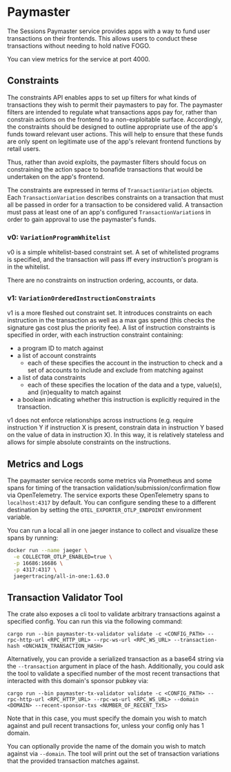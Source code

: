 # Paymaster

The Sessions Paymaster service provides apps with a way to fund user transactions on their frontends. This allows users to conduct these transactions without needing to hold native FOGO.

You can view metrics for the service at port 4000.

## Constraints

The constraints API enables apps to set up filters for what kinds of transactions they wish to permit their paymasters to pay for. The paymaster filters are intended to regulate what transactions apps pay for, rather than constrain actions on the frontend to a non-exploitable surface. Accordingly, the constraints should be designed to outline appropriate use of the app's funds toward relevant user actions. This will help to ensure that these funds are only spent on legitimate use of the app's relevant frontend functions by retail users.

Thus, rather than avoid exploits, the paymaster filters should focus on constraining the action space to bonafide transactions that would be undertaken on the app's frontend.

The constraints are expressed in terms of `TransactionVariation` objects. Each `TransactionVariation` describes constraints on a transaction that must all be passed in order for a transaction to be considered valid. A transaction must pass at least one of an app's configured `TransactionVariation`s in order to gain approval to use the paymaster's funds.

### v0: `VariationProgramWhitelist`

v0 is a simple whitelist-based constraint set. A set of whitelisted programs is specified, and the transaction will pass iff every instruction's program is in the whitelist.

There are no constraints on instruction ordering, accounts, or data.

### v1: `VariationOrderedInstructionConstraints`

v1 is a more fleshed out constraint set. It introduces constraints on each instruction in the transaction as well as a max gas spend (this checks the signature gas cost plus the priority fee). A list of instruction constraints is specified in order, with each instruction constraint containing:

- a program ID to match against
- a list of account constraints
  - each of these specifies the account in the instruction to check and a set of accounts to include and exclude from matching against
- a list of data constraints
  - each of these specifies the location of the data and a type, value(s), and (in)equality to match against
- a boolean indicating whether this instruction is explicitly required in the transaction.

v1 does not enforce relationships across instructions (e.g. require instruction Y if instruction X is present, constrain data in instruction Y based on the value of data in instruction X). In this way, it is relatively stateless and allows for simple absolute constraints on the instructions.

## Metrics and Logs

The paymaster service records some metrics via Prometheus and some spans for timing of the transaction validation/submission/confirmation flow via OpenTelemetry. The service exports these OpenTelemetry spans to `localhost:4317` by default. You can configure sending these to a different destination by setting the `OTEL_EXPORTER_OTLP_ENDPOINT` environment variable.

You can run a local all in one jaeger instance to collect and visualize these spans by running:

```bash
docker run --name jaeger \
  -e COLLECTOR_OTLP_ENABLED=true \
  -p 16686:16686 \
  -p 4317:4317 \
  jaegertracing/all-in-one:1.63.0
```

## Transaction Validator Tool

The crate also exposes a cli tool to validate arbitrary transactions against a specified config. You can run this via the following command:

```
cargo run --bin paymaster-tx-validator validate -c <CONFIG_PATH> --rpc-http-url <RPC_HTTP_URL> --rpc-ws-url <RPC_WS_URL> --transaction-hash <ONCHAIN_TRANSACTION_HASH>
```

Alternatively, you can provide a serialized transaction as a base64 string via the `--transaction` argument in place of the hash. Additionally, you could ask the tool to validate a specified number of the most recent transactions that interacted with this domain's sponsor pubkey via:

```
cargo run --bin paymaster-tx-validator validate -c <CONFIG_PATH> --rpc-http-url <RPC_HTTP_URL> --rpc-ws-url <RPC_WS_URL> --domain <DOMAIN> --recent-sponsor-txs <NUMBER_OF_RECENT_TXS>
```

Note that in this case, you must specify the domain you wish to match against and pull recent transactions for, unless your config only has 1 domain.

You can optionally provide the name of the domain you wish to match against via `--domain`. The tool will print out the set of transaction variations that the provided transaction matches against.
